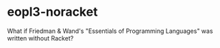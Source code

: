 # eopl3-noracket
What if Friedman &amp; Wand's "Essentials of Programming Languages" was written without Racket?
